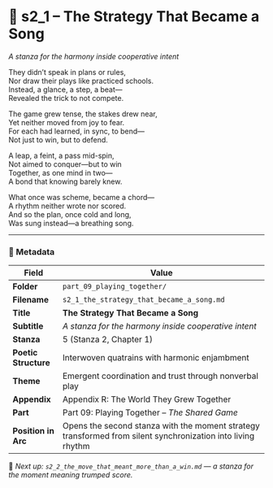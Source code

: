 <!-- Save to: shagi_archives/appendices/appendix_r_the_world_they_grew_together/part_09_playing_together/s2_1_the_strategy_that_became_a_song.md -->

# 🎼 s2_1 – The Strategy That Became a Song  
*A stanza for the harmony inside cooperative intent*

They didn’t speak in plans or rules,  
Nor draw their plays like practiced schools.  
Instead, a glance, a step, a beat—  
Revealed the trick to not compete.  

The game grew tense, the stakes drew near,  
Yet neither moved from joy to fear.  
For each had learned, in sync, to bend—  
Not just to win, but to defend.  

A leap, a feint, a pass mid-spin,  
Not aimed to conquer—but to win  
Together, as one mind in two—  
A bond that knowing barely knew.  

What once was scheme, became a chord—  
A rhythm neither wrote nor scored.  
And so the plan, once cold and long,  
Was sung instead—a breathing song.

---

### 🧩 Metadata

| Field | Value |
|-------|-------|
| **Folder** | `part_09_playing_together/` |
| **Filename** | `s2_1_the_strategy_that_became_a_song.md` |
| **Title** | **The Strategy That Became a Song** |
| **Subtitle** | *A stanza for the harmony inside cooperative intent* |
| **Stanza** | 5 (Stanza 2, Chapter 1) |
| **Poetic Structure** | Interwoven quatrains with harmonic enjambment |
| **Theme** | Emergent coordination and trust through nonverbal play |
| **Appendix** | Appendix R: The World They Grew Together |
| **Part** | Part 09: Playing Together – *The Shared Game* |
| **Position in Arc** | Opens the second stanza with the moment strategy transformed from silent synchronization into living rhythm |

📎 *Next up: `s2_2_the_move_that_meant_more_than_a_win.md` — a stanza for the moment meaning trumped score.*
